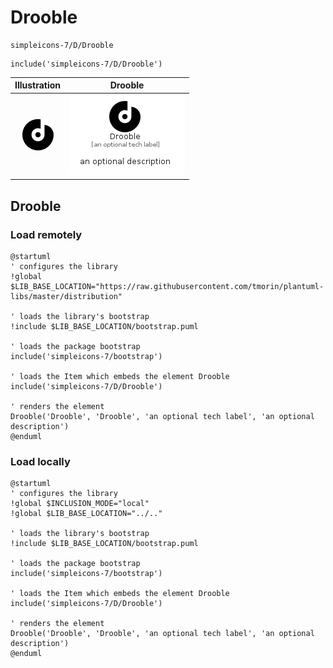 # Drooble


```text
simpleicons-7/D/Drooble
```

```text
include('simpleicons-7/D/Drooble')
```



| Illustration | Drooble |
| :---: | :---: |
| ![illustration for Illustration](../../simpleicons-7/D/Drooble.png) | ![illustration for Drooble](../../simpleicons-7/D/Drooble.Local.png) |




## Drooble

### Load remotely
```plantuml
@startuml
' configures the library
!global $LIB_BASE_LOCATION="https://raw.githubusercontent.com/tmorin/plantuml-libs/master/distribution"

' loads the library's bootstrap
!include $LIB_BASE_LOCATION/bootstrap.puml

' loads the package bootstrap
include('simpleicons-7/bootstrap')

' loads the Item which embeds the element Drooble
include('simpleicons-7/D/Drooble')

' renders the element
Drooble('Drooble', 'Drooble', 'an optional tech label', 'an optional description')
@enduml
```

### Load locally
```plantuml
@startuml
' configures the library
!global $INCLUSION_MODE="local"
!global $LIB_BASE_LOCATION="../.."

' loads the library's bootstrap
!include $LIB_BASE_LOCATION/bootstrap.puml

' loads the package bootstrap
include('simpleicons-7/bootstrap')

' loads the Item which embeds the element Drooble
include('simpleicons-7/D/Drooble')

' renders the element
Drooble('Drooble', 'Drooble', 'an optional tech label', 'an optional description')
@enduml
```

